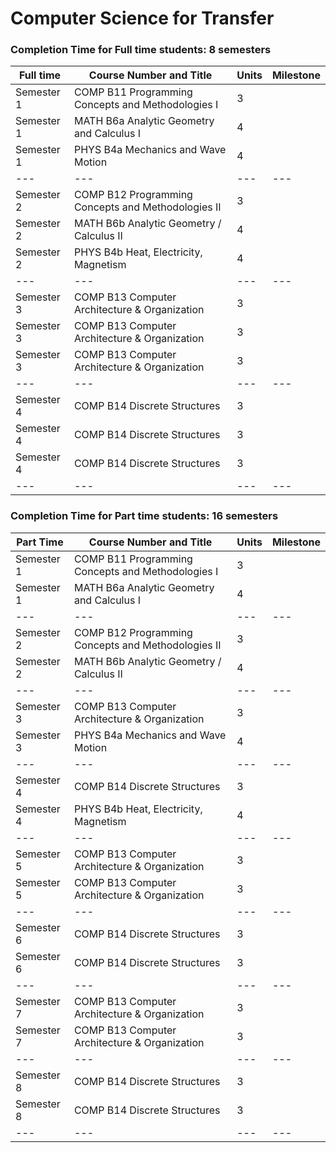 # Computer Science for Transfer
### Completion Time for Full time students: 8 semesters

| Full time | Course Number and Title | Units | Milestone |
| --- | --- | --- | --- | 
| Semester 1 | COMP B11 Programming Concepts and Methodologies I | 3 |   |    
| Semester 1 | MATH B6a Analytic Geometry and Calculus I | 4 |   |    
| Semester 1 | PHYS B4a Mechanics and Wave Motion | 4 |   |                 
| --- | --- | --- | --- | 
| Semester 2 | COMP B12 Programming Concepts and Methodologies II | 3 |   |   
| Semester 2 | MATH B6b Analytic Geometry / Calculus II | 4 |   |   
| Semester 2 | PHYS B4b Heat, Electricity, Magnetism | 4 |   |                    
| --- | --- | --- | --- | 
| Semester 3 | COMP B13 Computer Architecture & Organization | 3 |   |        
| Semester 3 | COMP B13 Computer Architecture & Organization | 3 |   |        
| Semester 3 | COMP B13 Computer Architecture & Organization | 3 |   |                      
| --- | --- | --- | --- | 
| Semester 4 | COMP B14 Discrete Structures | 3 |   |                     
| Semester 4 | COMP B14 Discrete Structures | 3 |   |                     
| Semester 4 | COMP B14 Discrete Structures | 3 |   |                     
| --- | --- | --- | --- | 


### Completion Time for Part time students: 16 semesters
| Part Time | Course Number and Title | Units | Milestone |
| --- | --- | --- | --- | 
| Semester 1 | COMP B11 Programming Concepts and Methodologies I | 3 |   |      
| Semester 1 | MATH B6a Analytic Geometry and Calculus I | 4 |   |       
| --- | --- | --- | --- | 
| Semester 2 | COMP B12 Programming Concepts and Methodologies II | 3 |   |   
| Semester 2 | MATH B6b Analytic Geometry / Calculus II | 4 |   |     
| --- | --- | --- | --- |
| Semester 3 | COMP B13 Computer Architecture & Organization | 3 |   |        
| Semester 3 | PHYS B4a Mechanics and Wave Motion | 4 |   |                            
| --- | --- | --- | --- | 
| Semester 4 | COMP B14 Discrete Structures | 3 |   |                     
| Semester 4 | PHYS B4b Heat, Electricity, Magnetism | 4 |   |                      
| --- | --- | --- | --- | 
| Semester 5 | COMP B13 Computer Architecture & Organization | 3 |   |        
| Semester 5 | COMP B13 Computer Architecture & Organization | 3 |   |                    
| --- | --- | --- | --- | 
| Semester 6 | COMP B14 Discrete Structures | 3 |   |                     
| Semester 6 | COMP B14 Discrete Structures | 3 |   |                     
| --- | --- | --- | --- | 
| Semester 7 | COMP B13 Computer Architecture & Organization | 3 |   |        
| Semester 7 | COMP B13 Computer Architecture & Organization | 3 |   |                    
| --- | --- | --- | --- | 
| Semester 8 | COMP B14 Discrete Structures | 3 |   |                     
| Semester 8 | COMP B14 Discrete Structures | 3 |   |                     
| --- | --- | --- | --- | 